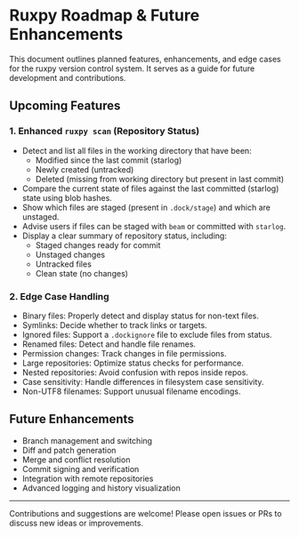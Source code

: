 # Ruxpy Roadmap & Future Enhancements

This document outlines planned features, enhancements, and edge cases for the ruxpy version control system. It serves as a guide for future development and contributions.

## Upcoming Features

### 1. Enhanced `ruxpy scan` (Repository Status)
- Detect and list all files in the working directory that have been:
  - Modified since the last commit (starlog)
  - Newly created (untracked)
  - Deleted (missing from working directory but present in last commit)
- Compare the current state of files against the last committed (starlog) state using blob hashes.
- Show which files are staged (present in `.dock/stage`) and which are unstaged.
- Advise users if files can be staged with `beam` or committed with `starlog`.
- Display a clear summary of repository status, including:
  - Staged changes ready for commit
  - Unstaged changes
  - Untracked files
  - Clean state (no changes)

### 2. Edge Case Handling
- Binary files: Properly detect and display status for non-text files.
- Symlinks: Decide whether to track links or targets.
- Ignored files: Support a `.dockignore` file to exclude files from status.
- Renamed files: Detect and handle file renames.
- Permission changes: Track changes in file permissions.
- Large repositories: Optimize status checks for performance.
- Nested repositories: Avoid confusion with repos inside repos.
- Case sensitivity: Handle differences in filesystem case sensitivity.
- Non-UTF8 filenames: Support unusual filename encodings.

## Future Enhancements
- Branch management and switching
- Diff and patch generation
- Merge and conflict resolution
- Commit signing and verification
- Integration with remote repositories
- Advanced logging and history visualization

---

Contributions and suggestions are welcome! Please open issues or PRs to discuss new ideas or improvements.
